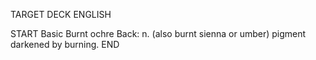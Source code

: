 TARGET DECK
ENGLISH

START
Basic
Burnt ochre
Back: n. (also burnt sienna or umber) pigment darkened by burning.
END
